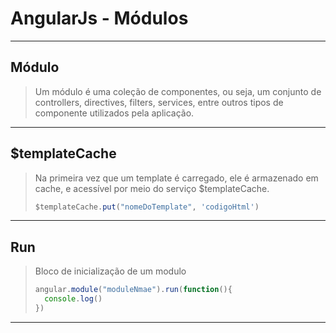 # AngularJs - Módulos

---

## Módulo

> Um módulo é uma coleção de componentes, ou seja, um conjunto de controllers, directives, filters, services, entre outros tipos de componente utilizados pela aplicação.

---

## $templateCache

> Na primeira vez que um template é carregado, ele é armazenado em cache, e acessível por meio do serviço $templateCache.
>
> ```js
> $templateCache.put("nomeDoTemplate", 'codigoHtml')
> ```
>
> 

----

## Run

>  Bloco de inicialização de um modulo
>
> ```js
> angular.module("moduleNmae").run(function(){
> 	console.log()
> })
> ```

---